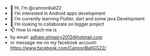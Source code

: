 - 👋 Hi, I’m @cannonball22
- 👀 I’m interested in Android apps development
- 🌱 I’m currently learning Flutter, dart and some java Development
- 💞️ I’m looking to collaborate on bigger project 
- 📫 How to reach me is 
- by email: adham.elmasry2012@hotmail.com
- or message me on my facebook account: https://www.facebook.com/CannonBallGG22/

<!---
cannonball22/cannonball22 is a ✨ special ✨ repository because its `README.md` (this file) appears on your GitHub profile.
You can click the Preview link to take a look at your changes.
--->
